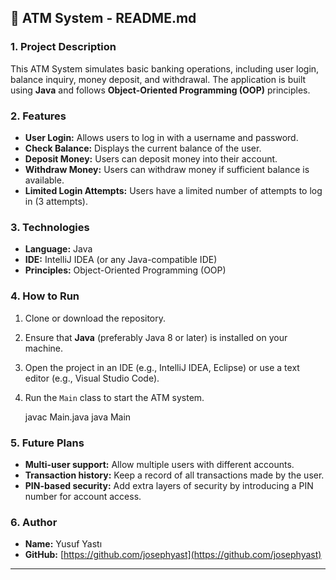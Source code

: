 ## 🚀 ATM System - README.md

### 1. **Project Description**

This ATM System simulates basic banking operations, including user login, balance inquiry, money deposit, and withdrawal. The application is built using **Java** and follows **Object-Oriented Programming (OOP)** principles.

### 2. **Features**
- **User Login:** Allows users to log in with a username and password.
- **Check Balance:** Displays the current balance of the user.
- **Deposit Money:** Users can deposit money into their account.
- **Withdraw Money:** Users can withdraw money if sufficient balance is available.
- **Limited Login Attempts:** Users have a limited number of attempts to log in (3 attempts).

### 3. **Technologies**
- **Language:** Java
- **IDE:** IntelliJ IDEA (or any Java-compatible IDE)
- **Principles:** Object-Oriented Programming (OOP)

### 4. **How to Run**
1. Clone or download the repository.
2. Ensure that **Java** (preferably Java 8 or later) is installed on your machine.
3. Open the project in an IDE (e.g., IntelliJ IDEA, Eclipse) or use a text editor (e.g., Visual Studio Code).
4. Run the `Main` class to start the ATM system.

   javac Main.java
   java Main

### 5. **Future Plans**
- **Multi-user support:** Allow multiple users with different accounts.
- **Transaction history:** Keep a record of all transactions made by the user.
- **PIN-based security:** Add extra layers of security by introducing a PIN number for account access.

### 6. **Author**
- **Name:** Yusuf Yastı
- **GitHub:** [https://github.com/josephyast](https://github.com/josephyast)

---
